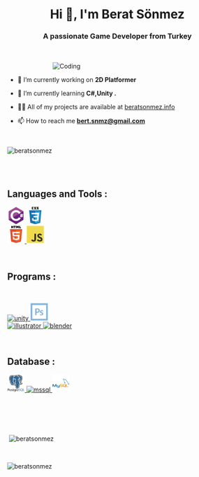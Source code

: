 
<h1 align="center">Hi 👋, I'm Berat Sönmez</h1>
<h3 align="center">A passionate Game Developer from Turkey</h3>
<br><br>
<img align="right" alt="Coding" width="400" src="https://media2.giphy.com/media/ZVik7pBtu9dNS/giphy.gif?cid=ecf05e47mkdu76vn8bp4jnxf7pq3ae0q40fuec3ln5z704m3&rid=giphy.gif&ct=g">

<br>


- 🔭 I’m currently working on **2D Platformer**

- 🌱 I’m currently learning **C#,Unity .**

- 👨‍💻 All of my projects are available at [beratsonmez.info](beratsonmez.info)

- 📫 How to reach me **bert.snmz@gmail.com**

<br>
<p align="left"> <img src="https://komarev.com/ghpvc/?username=beratsonmez&label=Profile%20views&color=0e75b6&style=flat" alt="beratsonmez" /> </p>
<br>
<br>

<h2 align="left">Languages and Tools :</h2>
<p align="left">   <img src="https://raw.githubusercontent.com/devicons/devicon/master/icons/csharp/csharp-original.svg" alt="csharp" width="40" height="40"/> </a> <a href="https://www.w3schools.com/css/" target="_blank" rel="noreferrer"> <img src="https://raw.githubusercontent.com/devicons/devicon/master/icons/css3/css3-original-wordmark.svg" alt="css3" width="40" height="40"/> </a>  <br><a href="https://www.w3.org/html/" target="_blank" rel="noreferrer"> <img src="https://raw.githubusercontent.com/devicons/devicon/master/icons/html5/html5-original-wordmark.svg" alt="html5" width="40" height="40"/> </a>  <a href="https://developer.mozilla.org/en-US/docs/Web/JavaScript" target="_blank" rel="noreferrer"> <img src="https://raw.githubusercontent.com/devicons/devicon/master/icons/javascript/javascript-original.svg" alt="javascript" width="40" height="40"/> </a>  </p>
<br />
<h2 align="left">Programs :</h2>
<br />
<p align="left"><a href="https://unity.com/" target="_blank" rel="noreferrer"> <img src="https://www.vectorlogo.zone/logos/unity3d/unity3d-icon.svg" alt="unity" width="40" height="40"/> </a> <a href="https://www.photoshop.com/en" target="_blank" rel="noreferrer"> <img src="https://raw.githubusercontent.com/devicons/devicon/master/icons/photoshop/photoshop-line.svg" alt="photoshop" width="40" height="40"/> </a><br> <a href="https://www.adobe.com/in/products/illustrator.html" target="_blank" rel="noreferrer"> <img src="https://www.vectorlogo.zone/logos/adobe_illustrator/adobe_illustrator-icon.svg" alt="illustrator" width="40" height="40"/> </a> <a href="https://www.blender.org/" target="_blank" rel="noreferrer"> <img src="https://download.blender.org/branding/community/blender_community_badge_white.svg" alt="blender" width="40" height="40"/> </a> <a href="https://www.w3schools.com/cs/" target="_blank" rel="noreferrer"></a></p>
<br />
<h2 align="left">Database :</h2>
<p align="left"><a href="https://www.postgresql.org" target="_blank" rel="noreferrer"> <img src="https://raw.githubusercontent.com/devicons/devicon/master/icons/postgresql/postgresql-original-wordmark.svg" alt="postgresql" width="40" height="40"/> </a> <a href="https://www.microsoft.com/en-us/sql-server" target="_blank" rel="noreferrer"> <img src="https://www.svgrepo.com/show/303229/microsoft-sql-server-logo.svg" alt="mssql" width="40" height="40"/> </a> <a href="https://www.mysql.com/" target="_blank" rel="noreferrer"> <img src="https://raw.githubusercontent.com/devicons/devicon/master/icons/mysql/mysql-original-wordmark.svg" alt="mysql" width="40" height="40"/> </a> </p>
<br />


<br /><br />

<p>&nbsp;<img align="center" src="https://github-readme-stats.vercel.app/api?username=beratsonmez&show_icons=true&locale=en" alt="beratsonmez" /></p>
<br>
<p><img align="center" src="https://github-readme-streak-stats.herokuapp.com/?user=beratsonmez&" alt="beratsonmez" /></p>
